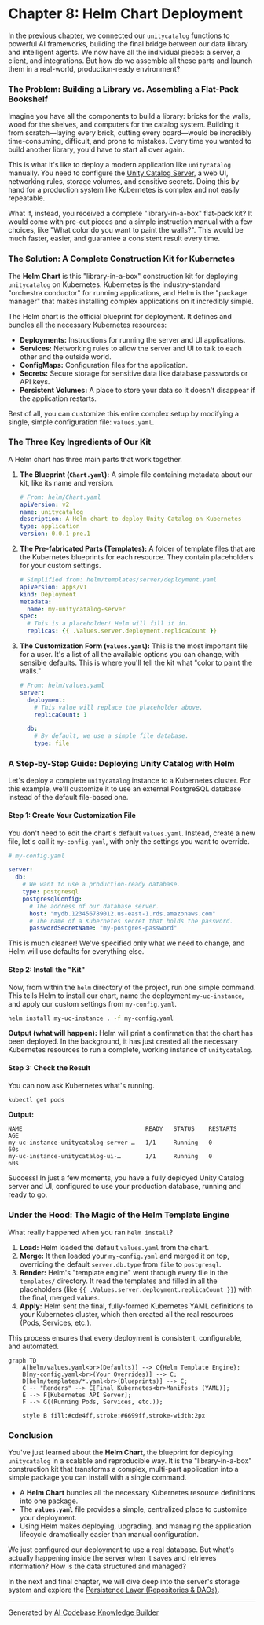 # Chapter 8: Helm Chart Deployment

In the [previous chapter](07_ai_toolkit_integrations_.md), we connected our `unitycatalog` functions to powerful AI frameworks, building the final bridge between our data library and intelligent agents. We now have all the individual pieces: a server, a client, and integrations. But how do we assemble all these parts and launch them in a real-world, production-ready environment?

### The Problem: Building a Library vs. Assembling a Flat-Pack Bookshelf

Imagine you have all the components to build a library: bricks for the walls, wood for the shelves, and computers for the catalog system. Building it from scratch—laying every brick, cutting every board—would be incredibly time-consuming, difficult, and prone to mistakes. Every time you wanted to build another library, you'd have to start all over again.

This is what it's like to deploy a modern application like `unitycatalog` manually. You need to configure the [Unity Catalog Server](03_unity_catalog_server_.md), a web UI, networking rules, storage volumes, and sensitive secrets. Doing this by hand for a production system like Kubernetes is complex and not easily repeatable.

What if, instead, you received a complete "library-in-a-box" flat-pack kit? It would come with pre-cut pieces and a simple instruction manual with a few choices, like "What color do you want to paint the walls?". This would be much faster, easier, and guarantee a consistent result every time.

### The Solution: A Complete Construction Kit for Kubernetes

The **Helm Chart** is this "library-in-a-box" construction kit for deploying `unitycatalog` on Kubernetes. Kubernetes is the industry-standard "orchestra conductor" for running applications, and Helm is the "package manager" that makes installing complex applications on it incredibly simple.

The Helm chart is the official blueprint for deployment. It defines and bundles all the necessary Kubernetes resources:
*   **Deployments:** Instructions for running the server and UI applications.
*   **Services:** Networking rules to allow the server and UI to talk to each other and the outside world.
*   **ConfigMaps:** Configuration files for the application.
*   **Secrets:** Secure storage for sensitive data like database passwords or API keys.
*   **Persistent Volumes:** A place to store your data so it doesn't disappear if the application restarts.

Best of all, you can customize this entire complex setup by modifying a single, simple configuration file: `values.yaml`.

### The Three Key Ingredients of Our Kit

A Helm chart has three main parts that work together.

1.  **The Blueprint (`Chart.yaml`):** A simple file containing metadata about our kit, like its name and version.
    ```yaml
    # From: helm/Chart.yaml
    apiVersion: v2
    name: unitycatalog
    description: A Helm chart to deploy Unity Catalog on Kubernetes
    type: application
    version: 0.0.1-pre.1
    ```
2.  **The Pre-fabricated Parts (Templates):** A folder of template files that are the Kubernetes blueprints for each resource. They contain placeholders for your custom settings.
    ```yaml
    # Simplified from: helm/templates/server/deployment.yaml
    apiVersion: apps/v1
    kind: Deployment
    metadata:
      name: my-unitycatalog-server
    spec:
      # This is a placeholder! Helm will fill it in.
      replicas: {{ .Values.server.deployment.replicaCount }}
    ```
3.  **The Customization Form (`values.yaml`):** This is the most important file for a user. It's a list of all the available options you can change, with sensible defaults. This is where you'll tell the kit what "color to paint the walls."
    ```yaml
    # From: helm/values.yaml
    server:
      deployment:
        # This value will replace the placeholder above.
        replicaCount: 1
    
      db:
        # By default, we use a simple file database.
        type: file
    ```

### A Step-by-Step Guide: Deploying Unity Catalog with Helm

Let's deploy a complete `unitycatalog` instance to a Kubernetes cluster. For this example, we'll customize it to use an external PostgreSQL database instead of the default file-based one.

#### Step 1: Create Your Customization File

You don't need to edit the chart's default `values.yaml`. Instead, create a new file, let's call it `my-config.yaml`, with only the settings you want to override.

```yaml
# my-config.yaml

server:
  db:
    # We want to use a production-ready database.
    type: postgresql
    postgresqlConfig:
      # The address of our database server.
      host: "mydb.123456789012.us-east-1.rds.amazonaws.com"
      # The name of a Kubernetes secret that holds the password.
      passwordSecretName: "my-postgres-password"
```
This is much cleaner! We've specified only what we need to change, and Helm will use defaults for everything else.

#### Step 2: Install the "Kit"

Now, from within the `helm` directory of the project, run one simple command. This tells Helm to install our chart, name the deployment `my-uc-instance`, and apply our custom settings from `my-config.yaml`.

```bash
helm install my-uc-instance . -f my-config.yaml
```

**Output (what will happen):**
Helm will print a confirmation that the chart has been deployed. In the background, it has just created all the necessary Kubernetes resources to run a complete, working instance of `unitycatalog`.

#### Step 3: Check the Result

You can now ask Kubernetes what's running.

```bash
kubectl get pods
```

**Output:**
```
NAME                                   READY   STATUS    RESTARTS   AGE
my-uc-instance-unitycatalog-server-…   1/1     Running   0          60s
my-uc-instance-unitycatalog-ui-…       1/1     Running   0          60s
```
Success! In just a few moments, you have a fully deployed Unity Catalog server and UI, configured to use your production database, running and ready to go.

### Under the Hood: The Magic of the Helm Template Engine

What really happened when you ran `helm install`?

1.  **Load:** Helm loaded the default `values.yaml` from the chart.
2.  **Merge:** It then loaded your `my-config.yaml` and merged it on top, overriding the default `server.db.type` from `file` to `postgresql`.
3.  **Render:** Helm's "template engine" went through every file in the `templates/` directory. It read the templates and filled in all the placeholders (like `{{ .Values.server.deployment.replicaCount }}`) with the final, merged values.
4.  **Apply:** Helm sent the final, fully-formed Kubernetes YAML definitions to your Kubernetes cluster, which then created all the real resources (Pods, Services, etc.).

This process ensures that every deployment is consistent, configurable, and automated.

```mermaid
graph TD
    A[helm/values.yaml<br>(Defaults)] --> C{Helm Template Engine};
    B[my-config.yaml<br>(Your Overrides)] --> C;
    D[helm/templates/*.yaml<br>(Blueprints)] --> C;
    C -- "Renders" --> E[Final Kubernetes<br>Manifests (YAML)];
    E --> F[Kubernetes API Server];
    F --> G((Running Pods, Services, etc.));

    style B fill:#cde4ff,stroke:#6699ff,stroke-width:2px
```

### Conclusion

You've just learned about the **Helm Chart**, the blueprint for deploying `unitycatalog` in a scalable and reproducible way. It is the "library-in-a-box" construction kit that transforms a complex, multi-part application into a simple package you can install with a single command.

*   A **Helm Chart** bundles all the necessary Kubernetes resource definitions into one package.
*   The **`values.yaml`** file provides a simple, centralized place to customize your deployment.
*   Using Helm makes deploying, upgrading, and managing the application lifecycle dramatically easier than manual configuration.

We just configured our deployment to use a real database. But what's actually happening inside the server when it saves and retrieves information? How is the data structured and managed?

In the next and final chapter, we will dive deep into the server's storage system and explore the [Persistence Layer (Repositories & DAOs)](09_persistence_layer__repositories___daos__.md).

---

Generated by [AI Codebase Knowledge Builder](https://github.com/The-Pocket/Tutorial-Codebase-Knowledge)